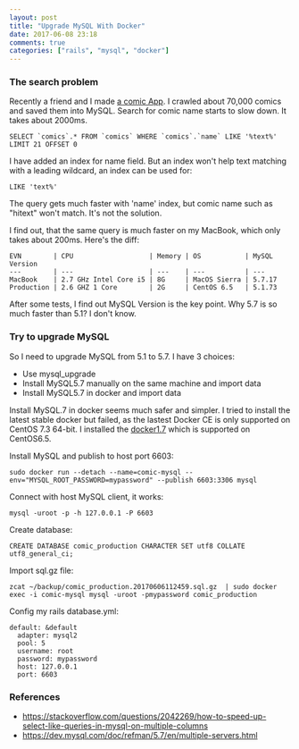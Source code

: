 ```yaml
---
layout: post
title: "Upgrade MySQL With Docker"
date: 2017-06-08 23:18
comments: true
categories: ["rails", "mysql", "docker"]
---
```


### The search problem

Recently a friend and I made [a comic App](http://www.cookacg.com).
I crawled about 70,000 comics and saved them into MySQL.
Search for comic name starts to slow down.
It takes about 2000ms.

    SELECT `comics`.* FROM `comics` WHERE `comics`.`name` LIKE '%text%' LIMIT 21 OFFSET 0

I have added an index for name field. 
But an index won't help text matching with a leading wildcard, an index can be used for:

    LIKE 'text%'

The query gets much faster with 'name' index, but comic name such as "hitext" won't match.
It's not the solution.

I find out, that the same query is much faster on my MacBook, which only takes about 200ms.
Here's the diff:

    EVN        | CPU                   | Memory | OS           | MySQL Version
    ---        | ---                   | ---    | ---          | ---
    MacBook    | 2.7 GHz Intel Core i5 | 8G     | MacOS Sierra | 5.7.17
    Production | 2.6 GHZ 1 Core        | 2G     | CentOS 6.5   | 5.1.73

After some tests, I find out MySQL Version is the key point. 
Why 5.7 is so much faster than 5.1? I don't know.

### Try to upgrade MySQL
So I need to upgrade MySQL from 5.1 to 5.7.
I have 3 choices:

+ Use mysql_upgrade
+ Install MySQL5.7 manually on the same machine and import data
+ Install MySQL5.7 in docker and import data

Install MySQL.7 in docker seems much safer and simpler.
I tried to install the latest stable docker but failed, as the lastest Docker CE is only supported on CentOS 7.3 64-bit.
I installed the [docker1.7](https://docs.docker.com/v1.7/docker/installation/centos/) which is supported on CentOS6.5.

Install MySQL and publish to host port 6603:

    sudo docker run --detach --name=comic-mysql --env="MYSQL_ROOT_PASSWORD=mypassword" --publish 6603:3306 mysql

Connect with host MySQL client, it works:

    mysql -uroot -p -h 127.0.0.1 -P 6603

Create database:

    CREATE DATABASE comic_production CHARACTER SET utf8 COLLATE utf8_general_ci;

Import sql.gz file:

    zcat ~/backup/comic_production.20170606112459.sql.gz  | sudo docker exec -i comic-mysql mysql -uroot -pmypassword comic_production

Config my rails database.yml:

    default: &default
      adapter: mysql2
      pool: 5
      username: root
      password: mypassword
      host: 127.0.0.1
      port: 6603

### References
+ https://stackoverflow.com/questions/2042269/how-to-speed-up-select-like-queries-in-mysql-on-multiple-columns
+ https://dev.mysql.com/doc/refman/5.7/en/multiple-servers.html
